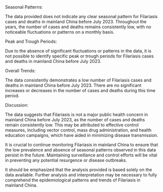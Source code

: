 Seasonal Patterns:

The data provided does not indicate any clear seasonal pattern for Filariasis cases and deaths in mainland China before July 2023. Throughout the years, the number of cases and deaths remains consistently low, with no noticeable fluctuations or patterns on a monthly basis.

Peak and Trough Periods:

Due to the absence of significant fluctuations or patterns in the data, it is not possible to identify specific peak or trough periods for Filariasis cases and deaths in mainland China before July 2023.

Overall Trends:

The data consistently demonstrates a low number of Filariasis cases and deaths in mainland China before July 2023. There are no significant increases or decreases in the number of cases and deaths during this time period.

Discussion:

The data suggests that Filariasis is not a major public health concern in mainland China before July 2023, as the number of cases and deaths remain consistently low. This may be attributed to effective control measures, including vector control, mass drug administration, and health education campaigns, which have aided in minimizing disease transmission.

It is crucial to continue monitoring Filariasis in mainland China to ensure that the low prevalence and absence of seasonal patterns observed in this data persist in the future. Maintaining surveillance and control efforts will be vital in preventing any potential resurgence or disease outbreaks.

It should be emphasized that the analysis provided is based solely on the data available. Further analysis and interpretation may be necessary to fully comprehend the epidemiological patterns and trends of Filariasis in mainland China.